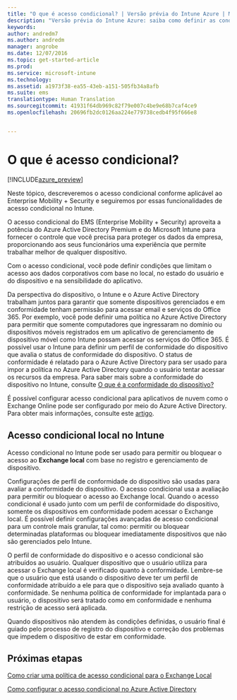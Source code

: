 ```yaml
---
title: "O que é acesso condicional? | Versão prévia do Intune Azure | Microsoft Docs"
description: "Versão prévia do Intune Azure: saiba como definir as condições que usuários e dispositivos devem atender para acessar os recursos da empresa na versão prévia do Microsoft Intune Azure."
keywords: 
author: andredm7
ms.author: andredm
manager: angrobe
ms.date: 12/07/2016
ms.topic: get-started-article
ms.prod: 
ms.service: microsoft-intune
ms.technology: 
ms.assetid: a1973f38-ea55-43eb-a151-505fb34a8afb
ms.suite: ems
translationtype: Human Translation
ms.sourcegitcommit: 41931f64db969c82f79e007c4be9e68b7caf4ce9
ms.openlocfilehash: 20696fb2dc0126aa224e779738cedb4f95f666e8


---
```


# <a name="what-is-conditional-access"></a>O que é acesso condicional?


[!INCLUDE[azure_preview](../includes/azure_preview.md)]


Neste tópico, descreveremos o acesso condicional conforme aplicável ao Enterprise Mobility + Security e seguiremos por essas funcionalidades de acesso condicional no Intune.

O acesso condicional do EMS (Enterprise Mobility + Security) aproveita a potência do Azure Active Directory Premium e do Microsoft Intune para fornecer o controle que você precisa para proteger os dados da empresa, proporcionando aos seus funcionários uma experiência que permite trabalhar melhor de qualquer dispositivo.

Com o acesso condicional, você pode definir condições que limitam o acesso aos dados corporativos com base no local, no estado do usuário e do dispositivo e na sensibilidade do aplicativo.

Da perspectiva do dispositivo, o Intune e o Azure Active Directory trabalham juntos para garantir que somente dispositivos gerenciados e em conformidade tenham permissão para acessar email e serviços do Office 365. Por exemplo, você pode definir uma política no Azure Active Directory para permitir que somente computadores que ingressaram no domínio ou dispositivos móveis registrados em um aplicativo de gerenciamento de dispositivo móvel como Intune possam acessar os serviços do Office 365. É possível usar o Intune para definir um perfil de conformidade do dispositivo que avalia o status de conformidade do dispositivo. O status de conformidade é relatado para o Azure Active Directory para ser usado para impor a política no Azure Active Directory quando o usuário tentar acessar os recursos da empresa. Para saber mais sobre a conformidade do dispositivo no Intune, consulte [O que é a conformidade do dispositivo?](/intune-azure/set-device-compliance/what-is-device-compliance)

É possível configurar acesso condicional para aplicativos de nuvem como o Exchange Online pode ser configurado por meio do Azure Active Directory. Para obter mais informações, consulte este [artigo](https://docs.microsoft.com/en-us/azure/active-directory/active-directory-conditional-access-azure-portal).

## <a name="on-premises-conditional-access-in-intune"></a>Acesso condicional local no Intune

Acesso condicional no Intune pode ser usado para permitir ou bloquear o acesso ao **Exchange local** com base no registro e gerenciamento de dispositivo.

Configurações de perfil de conformidade do dispositivo são usadas para avaliar a conformidade do dispositivo. O acesso condicional usa a avaliação para permitir ou bloquear o acesso ao Exchange local. Quando o acesso condicional é usado junto com um perfil de conformidade do dispositivo, somente os dispositivos em conformidade podem acessar o Exchange local. É possível definir configurações avançadas de acesso condicional para um controle mais granular, tal como: permitir ou bloquear determinadas plataformas ou bloquear imediatamente dispositivos que não são gerenciados pelo Intune.

O perfil de conformidade do dispositivo e o acesso condicional são atribuídos ao usuário. Qualquer dispositivo que o usuário utiliza para acessar o Exchange local é verificado quanto à conformidade. Lembre-se que o usuário que está usando o dispositivo deve ter um perfil de conformidade atribuído a ele para que o dispositivo seja avaliado quanto à conformidade. Se nenhuma política de conformidade for implantada para o usuário, o dispositivo será tratado como em conformidade e nenhuma restrição de acesso será aplicada.

Quando dispositivos não atendem às condições definidas, o usuário final é guiado pelo processo de registro do dispositivo e correção dos problemas que impedem o dispositivo de estar em conformidade.

## <a name="next-steps"></a>Próximas etapas

[Como criar uma política de acesso condicional para o Exchange Local](create-conditional-access-policy-for-exchange-on-premises.md)

[Como configurar o acesso condicional no Azure Active Directory](https://docs.microsoft.com/en-us/azure/active-directory/active-directory-conditional-access-azure-portal)



<!--HONumber=Feb17_HO1-->


